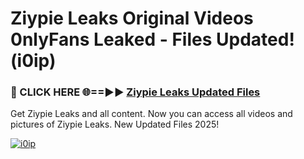 # Ziypie Leaks Original Videos 0nlyFans Leaked - Files Updated! (i0ip)

<h3>🔴 CLICK HERE 🌐==►► <a href="https://tinyurl.com/2m67pmp6" rel="nofollow">Ziypie Leaks Updated Files</a></h3>

Get Ziypie Leaks and all content. Now you can access all videos and pictures of Ziypie Leaks. New Updated Files 2025!

[![i0ip](https://i.imgur.com/H4QAA4z.gif)](https://tinyurl.com/2m67pmp6)